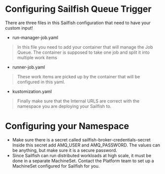# Configuring Sailfish Queue Trigger

There are three files in this Sailfish configuration that need to have your custom input!

 - run-manager-job.yaml
 > In this file you need to add your container that will manage the Job Queue. The container is supposed to take one job and split it into multiple work items
 - runner-job.yaml 
 > These work items are picked up by the container that will be configured in this yaml.
 - kustomization.yaml
 > Finally make sure that the Internal URLS are correct with the namespace you are deploying your Sailfish to.


# Configuring your Namespace
- Make sure there is a secret called sailfish-broker-credentials-secret
Inside this secret add AMQ_USER and AMQ_PASSWORD. The values can be anything, but make sure it is a secure password.
- Since Sailfish can run distributed workloads at high scale, it must be done in a separate MachineSet. Contact the Platform team to set up a MachineSet configured for Sailfish for you.
